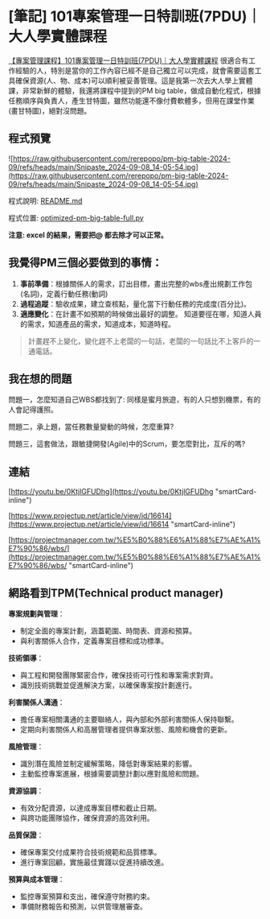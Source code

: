 # [筆記] 101專案管理一日特訓班(7PDU)｜大人學實體課程

[【專案管理課程】101專案管理一日特訓班(7PDU)｜大人學實體課程](https://shop.darencademy.com/product/view/id/1 "‌") 很適合有工作經驗的人，特別是當你的工作內容已經不是自己獨立可以完成，就會需要這套工具確保資源(人、物、成本)可以順利被妥善管理。這是我第一次去大人學上實體課，非常新鮮的體驗，我還將課程中提到的PM big table，做成自動化程式，根據任務順序與負責人，產生甘特圖，雖然功能還不像付費軟體多，但用在課堂作業(畫甘特圖)，絕對沒問題。
<!--more-->
## 程式預覽

![https://raw.githubusercontent.com/rerepopo/pm-big-table-2024-09/refs/heads/main/Snipaste_2024-09-08_14-05-54.jpg](https://raw.githubusercontent.com/rerepopo/pm-big-table-2024-09/refs/heads/main/Snipaste_2024-09-08_14-05-54.jpg)



程式說明: [README.md](https://github.com/rerepopo/pm-big-table-2024-09/blob/main/README.md "‌")

程式位置: [optimized-pm-big-table-full.py](https://github.com/rerepopo/pm-big-table-2024-09/blob/main/optimized-pm-big-table-full.py "‌")

**注意: excel 的結果，需要把@ 都去除才可以正常。**

## 我覺得PM三個必要做到的事情：

1. **事前準備**：根據關係人的需求，訂出目標，畫出完整的wbs產出規劃工作包(名詞)，定義行動任務(動詞)
2. **過程追蹤**：驗收成果，建立查核點，量化當下行動任務的完成度(百分比)。
3. **適應變化**：在計畫不如預期的時候做出最好的調整。
   知道要徑在哪，知道人員的需求，知道產品的需求，知道成本，知道時程。

> 計畫趕不上變化，變化趕不上老闆的一句話，老闆的一句話比不上客戶的一通電話。
> ‌

## 我在想的問題

問題一，怎麼知道自己WBS都找到了: 同樣是蜜月旅遊，有的人只想到機票，有的人會記得護照。

問題二，承上題，當任務數量變動的時候，怎麼重算?

問題三，這套做法，跟敏捷開發(Agile)中的Scrum，要怎麼對比，互斥的嗎?

## 連結

[https://youtu.be/0KtjlGFUDhg](https://youtu.be/0KtjlGFUDhg "smartCard-inline")

[https://www.projectup.net/article/view/id/16614](https://www.projectup.net/article/view/id/16614 "smartCard-inline")

[https://projectmanager.com.tw/%E5%B0%88%E6%A1%88%E7%AE%A1%E7%90%86/wbs/](https://projectmanager.com.tw/%E5%B0%88%E6%A1%88%E7%AE%A1%E7%90%86/wbs/ "smartCard-inline")

## 網路看到TPM(Technical product manager)

**專案規劃與管理**：

- 制定全面的專案計劃，涵蓋範圍、時間表、資源和預算。
- 與利害關係人合作，定義專案目標和成功標準。

**技術領導**：

- 與工程和開發團隊緊密合作，確保技術可行性和專案需求對齊。
- 識別技術挑戰並促進解決方案，以確保專案按計劃進行。

**利害關係人溝通**：

- 擔任專案相關溝通的主要聯絡人，與內部和外部利害關係人保持聯繫。
- 定期向利害關係人和高層管理者提供專案狀態、風險和機會的更新。

**風險管理**：

- 識別潛在風險並制定緩解策略，降低對專案結果的影響。
- 主動監控專案進展，根據需要調整計劃以應對風險和問題。

**資源協調**：

- 有效分配資源，以達成專案目標和截止日期。
- 與跨功能團隊協作，確保資源的高效利用。

**品質保證**：

- 確保專案交付成果符合技術規範和品質標準。
- 進行專案回顧，實施最佳實踐以促進持續改進。

**預算與成本管理**：

- 監控專案預算和支出，確保遵守財務約束。
- 準備財務報告和預測，以供管理層審查。
